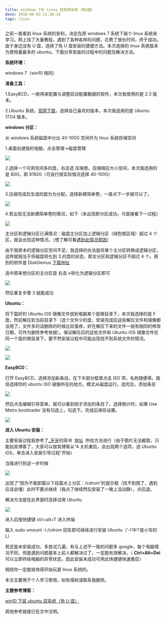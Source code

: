 ```yaml
---
title: windows 7与 linux 双系统安装（免U盘）
date: 2018-06-03 22:30:14
tags: linux
---
```


之前一直看到 linux 系统的安利，决定在原 windows 7 系统下装个 linux 系统来学习。网上找了大量教程，遇到了各种各样的问题，花费了很长时间，终于成功。由于身边没有 U 盘，选择了免 U 盘安装的便捷方法。本次选择的 linux 系统版本为使用量最多的 ubuntu。下面分享安装的过程中的问题及解决方法。

**系统环境：**

windows 7（win10 相同）

**准备工具：**

1.EasyBCD，一款用来配置与调整启动配置数据的软件，本次我使用的是 2.3 版本。

2.Ubuntu 系统，[官网下载](https://link.zhihu.com/?target=https%3A//cn.ubuntu.com/download/)，选择自己喜欢的版本，本次我选用的是 Ubuntu 17.04 版本。

**windows 分区：**

从 windows 系统磁盘中分出 40-100G 空间作为 linux 系统存储空间

1.桌面右键我的电脑，点击管理->磁盘管理

![](https://upload-images.jianshu.io/upload_images/7094266-08c675192441c530.jpg?imageMogr2/auto-orient/strip%7CimageView2/2/w/1240)

2.选择一个可用空间多的盘，右击选 压缩卷。压缩相应大小空间，本次我选用的是 80G，即 81920（可自行按实际情况选择 40-100G）

![](https://upload-images.jianshu.io/upload_images/7094266-1e878e73901c0b1b.jpg?imageMogr2/auto-orient/strip%7CimageView2/2/w/1240)

3.压缩完成后生成的盘为为分配，选择新建简单卷，一直点下一步就可以了。

![](https://upload-images.jianshu.io/upload_images/7094266-651995342bc7e591.jpg?imageMogr2/auto-orient/strip%7CimageView2/2/w/1240)

4.若出现无法新建简单卷的情况，如下（未出现即分区成功，可直接看下一过程）

![](https://upload-images.jianshu.io/upload_images/7094266-45a5f96809ab9018.jpg?imageMogr2/auto-orient/strip%7CimageView2/2/w/1240)

主分区和逻辑分区已满情况：磁盘主分区加上逻辑分区（绿色框区域）超过 4 个区，就会出现这种情况。（想了解可看[遇到此情况原因](https://link.zhihu.com/?target=https%3A//blog.csdn.net/qiushisoftware/article/details/19337945)）

由于我原本的逻辑分区空间不足，我选择的办法是将某个主分区转换成逻辑分区，这样就相当于将磁盘转化到 3.的盘的状态，即主分区和逻辑分区不超过 4 个。用到的软件是 DiskGenius [下载地址](https://link.zhihu.com/?target=http%3A//www.diskgenius.cn/download.php)

选中原来想分区的主分区盘 右击->转化为逻辑分区即可

![](https://upload-images.jianshu.io/upload_images/7094266-09adb29a2c6cc10d.jpg?imageMogr2/auto-orient/strip%7CimageView2/2/w/1240)

然后重复步骤 3 就能成功

**Ubuntu：**

将下载好的 Ubuntu iOS 镜像文件放到电脑某个盘根目录下，本次我选择的是 F 盘，然后解压到当前目录下（选个文件少的盘，安装完成后这些解压文件和镜像都没用了，文件多的话删除的时候比较蛋疼，好在解压下来的文件一般有相同的修改日期，可作为删除参考依据）。保证解压后的这些文件和 Ubuntu iOS 镜像文件在同一个盘的根目录下，要不然安装过程中可能出现找不到系统文件的情况。

![](https://upload-images.jianshu.io/upload_images/7094266-0d9f66878975eea7.jpg?imageMogr2/auto-orient/strip%7CimageView2/2/w/1240)

![](https://upload-images.jianshu.io/upload_images/7094266-8f38604e93644e1e.jpg?imageMogr2/auto-orient/strip%7CimageView2/2/w/1240)

**EasyBCD：**

打开 EasyBCD，选择添加新条目。在下半部分框里点击 ISO 项，名称随便填，路径选择你的 ubuntu ISO 镜像所在的地方。模式从磁盘运行。选完后，添加条目

![](https://upload-images.jianshu.io/upload_images/7094266-fc7fd3391c25169b.jpg?imageMogr2/auto-orient/strip%7CimageView2/2/w/1240)

然后点击编辑引导菜单，就可以看到刚才添加的条目了。选择倒计时，如果 Use Metro bootloader 没有勾选上，勾选下。完成后保存设置。

![](https://upload-images.jianshu.io/upload_images/7094266-16069c81c35d9de9.jpg?imageMogr2/auto-orient/strip%7CimageView2/2/w/1240)

**进入 Ubuntu 安装：**

主要安装过程我参考了[\_牙牙](https://link.zhihu.com/?target=https%3A//www.jianshu.com/u/563525e5cc40)的简书  [地址](https://link.zhihu.com/?target=https%3A//www.jianshu.com/p/417c1001a559)  所给方法进行（由于图片无法截取，只能贴其博客了，大家可以按其博客从“4.关机重启，会出现两个选项，选 Ubuntu iOS，单击进入安装引导过程“开始）

当我进行到这一步时候

![](https://upload-images.jianshu.io/upload_images/7094266-fc2b00988be311dd.jpg?imageMogr2/auto-orient/strip%7CimageView2/2/w/1240)

出现了“因为不能卸载以下挂载点上分区：/cdrom”的提示框（找不到图了，遇到应该会懂）此时不要点继续（我点了继续然后安装了一晚上没动静），点后退。

解决方法是在此界面时选择试用 Ubuntu

![](https://upload-images.jianshu.io/upload_images/7094266-7e0728cbb8a2de16.jpg?imageMogr2/auto-orient/strip%7CimageView2/2/w/1240)

进入后按快捷键 ctrl+alt+T 进入终端

输入 sudo umount -l /cdrom 回车即可继续进行安装 Ubuntu（‘-l’中‘l’是小写的 L）

若还是未安装成功，多尝试几遍，有与上述不一致的问题多 google，每个电脑情况不同，但是遇到问题基本上前人都解决过了，一定能有效解决。（ **Ctrl+Alt+Del**可以立即终结电脑的异常状态，因此安装未成功可用此快捷键快速重启）

相信你一定能愉快得开始玩耍 linux 系统的。

本文主要用于个人学习使用，如有侵权请联系我删除。

**主要参考博客：**

[win10 下装 ubuntu 双系统（免 U 盘）](https://link.zhihu.com/?target=https%3A//www.jianshu.com/p/417c1001a559)

其他参考链接已在文中注明。
